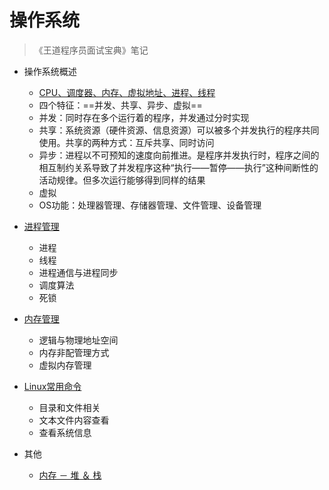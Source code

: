# 操作系统
> 《王道程序员面试宝典》笔记

- 操作系统概述
    - [CPU、调度器、内存、虚拟地址、进程、线程](http://note.youdao.com/noteshare?id=56e393bd105cab3854aac4ae8e42e87c)
  - 四个特征：==并发、共享、异步、虚拟==
  - 并发：同时存在多个运行着的程序，并发通过分时实现
  - 共享：系统资源（硬件资源、信息资源）可以被多个并发执行的程序共同使用。共享的两种方式：互斥共享、同时访问
  - 异步：进程以不可预知的速度向前推进。是程序并发执行时，程序之间的相互制约关系导致了并发程序这种“执行——暂停——执行”这种间断性的活动规律。但多次运行能够得到同样的结果
  - 虚拟
  - OS功能：处理器管理、存储器管理、文件管理、设备管理


- [进程管理](http://note.youdao.com/noteshare?id=b6e3258997f8b7de84e878f82c645a90)
  - 进程
  - 线程
  - 进程通信与进程同步
  - 调度算法
  - 死锁

- [内存管理](http://note.youdao.com/noteshare?id=4cd4c8767bffb20d5772ff64701ad020)
  - 逻辑与物理地址空间
  - 内存非配管理方式
  - 虚拟内存管理
- [Linux常用命令](http://note.youdao.com/noteshare?id=7ddf7ba2815783af2fe495709a26818b)
    - 目录和文件相关
    - 文本文件内容查看
    - 查看系统信息

- 其他
    - [内存 － 堆 ＆ 栈](http://note.youdao.com/noteshare?id=b295d3ce60427d34c562b2fce7eff6a5)